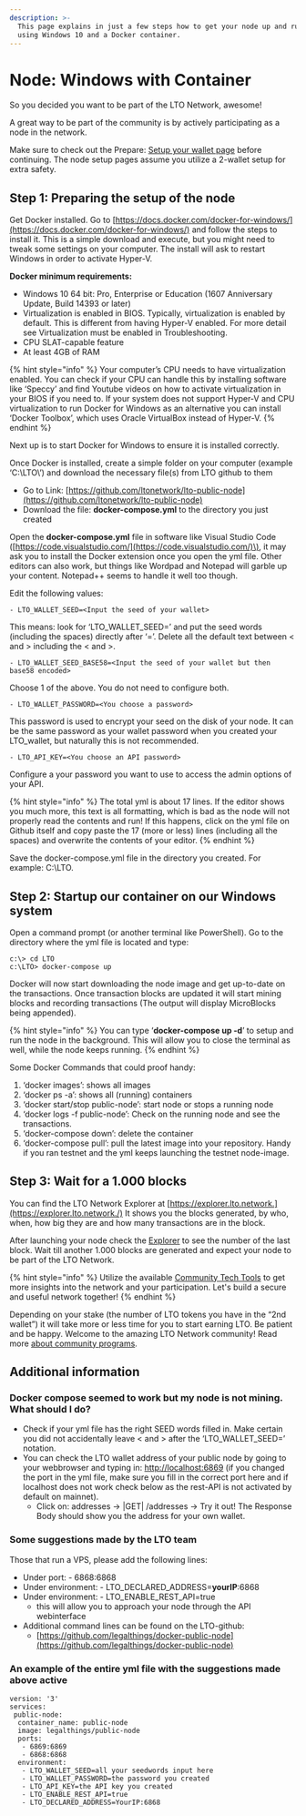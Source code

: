 ```yaml
---
description: >-
  This page explains in just a few steps how to get your node up and running
  using Windows 10 and a Docker container.
---
```


# Node: Windows with Container

So you decided you want to be part of the LTO Network, awesome!

A great way to be part of the community is by actively participating as a node in the network.

Make sure to check out the Prepare: [Setup your wallet page](prepare-setup-your-wallet.md) before continuing. The node setup pages assume you utilize a 2-wallet setup for extra safety.

## **Step 1: Preparing the setup of the node**

Get Docker installed. Go to [https://docs.docker.com/docker-for-windows/](https://docs.docker.com/docker-for-windows/) and follow the steps to install it. This is a simple download and execute, but you might need to tweak some settings on your computer. The install will ask to restart Windows in order to activate Hyper-V.

**Docker minimum requirements:**

* Windows 10 64 bit: Pro, Enterprise or Education \(1607 Anniversary Update, Build 14393 or later\)
* Virtualization is enabled in BIOS. Typically, virtualization is enabled by default. This is different from having Hyper-V enabled. For more detail see Virtualization must be enabled in Troubleshooting.
* CPU SLAT-capable feature
* At least 4GB of RAM

{% hint style="info" %}
Your computer’s CPU needs to have virtualization enabled. You can check if your CPU can handle this by installing software like ‘Speccy’ and find Youtube videos on how to activate virtualization in your BIOS if you need to. If your system does not support Hyper-V and CPU virtualization to run Docker for Windows as an alternative you can install ‘Docker Toolbox’, which uses Oracle VirtualBox instead of Hyper-V.
{% endhint %}

Next up is to start Docker for Windows to ensure it is installed correctly.

Once Docker is installed, create a simple folder on your computer \(example ‘C:\LTO\’\) and download the necessary file\(s\) from LTO github to them

* Go to Link: [https://github.com/ltonetwork/lto-public-node](https://github.com/ltonetwork/lto-public-node)
* Download the file: **docker-compose.yml** to the directory you just created

Open the **docker-compose.yml** file in software like Visual Studio Code \([https://code.visualstudio.com/](https://code.visualstudio.com/)\), it may ask you to install the Docker extension once you open the yml file. Other editors can also work, but things like Wordpad and Notepad will garble up your content. Notepad++ seems to handle it well too though.

Edit the following values:

```text
- LTO_WALLET_SEED=<Input the seed of your wallet>
```

This means: look for ‘LTO\_WALLET\_SEED=’ and put the seed words \(including the spaces\) directly after ‘=’. Delete all the default text between &lt; and &gt; including the &lt; and &gt;.

```text
- LTO_WALLET_SEED_BASE58=<Input the seed of your wallet but then base58 encoded>
```

Choose 1 of the above. You do not need to configure both.

```text
- LTO_WALLET_PASSWORD=<You choose a password>
```

This password is used to encrypt your seed on the disk of your node. It can be the same password as your wallet password when you created your LTO\_wallet, but naturally this is not recommended.

```text
- LTO_API_KEY=<You choose an API password>
```

Configure a your password you want to use to access the admin options of your API.

{% hint style="info" %}
The total yml is about 17 lines. If the editor shows you much more, this text is all formatting, which is bad as the node will not properly read the contents and run! If this happens, click on the yml file on Github itself and copy paste the 17 \(more or less\) lines \(including all the spaces\) and overwrite the contents of your editor.
{% endhint %}

Save the docker-compose.yml file in the directory you created. For example: C:\LTO.

## Step 2: Startup our container on our Windows system

Open a command prompt \(or another terminal like PowerShell\). Go to the directory where the yml file is located and type:

```text
c:\> cd LTO
c:\LTO> docker-compose up
```

Docker will now start downloading the node image and get up-to-date on the transactions. Once transaction blocks are updated it will start mining blocks and recording transactions \(The output will display MicroBlocks being appended\).

{% hint style="info" %}
You can type ‘**docker-compose up -d**’ to setup and run the node in the background. This will allow you to close the terminal as well, while the node keeps running.
{% endhint %}

Some Docker Commands that could proof handy:

1. ‘docker images’: shows all images
2. ‘docker ps -a’: shows all \(running\) containers
3. ‘docker start/stop public-node’: start node or stops a running node
4. ‘docker logs -f public-node’: Check on the running node and see the transactions.
5. ‘docker-compose down’: delete the container
6. ‘docker-compose pull’: pull the latest image into your repository. Handy if you ran testnet and the yml keeps launching the testnet node-image.

## **Step 3: Wait for a 1.000 blocks**

You can find the LTO Network Explorer at [https://explorer.lto.network.](https://explorer.lto.network./) It shows you the blocks generated, by who, when, how big they are and how many transactions are in the block.

After launching your node check the [Explorer](https://explorer.lto.network) to see the number of the last block. Wait till another 1.000 blocks are generated and expect your node to be part of the LTO Network.

{% hint style="info" %}
Utilize the available [Community Tech Tools](https://blog.lto.network/distributed-workforce-community-dao-level-up/#tech-lab) to get more insights into the network and your participation. Let's build a secure and useful network together!
{% endhint %}

Depending on your stake \(the number of LTO tokens you have in the “2nd wallet”\) it will take more or less time for you to start earning LTO. Be patient and be happy. Welcome to the amazing LTO Network community! Read more [about community programs](https://blog.lto.network/distributed-workforce-community-dao-level-up/).

## Additional information

### **Docker compose seemed to work but my node is not mining. What should I do?**

* Check if your yml file has the right SEED words filled in. Make certain you did not accidentally leave &lt; and &gt; after the ‘LTO\_WALLET\_SEED=’ notation.
* You can check the LTO wallet address of your public node by going to your webbrowser and typing in: [http://localhost:6869](http://localhost:6869) \(if you changed the port in the yml file, make sure you fill in the correct port here and if localhost does not work check below as the rest-API is not activated by default on mainnet\).
  * Click on: addresses -&gt; \|GET\| /addresses -&gt; Try it out! The Response Body should show you the address for your own wallet.

### **Some suggestions made by the LTO team**

Those that run a VPS, please add the following lines:

* Under port: - 6868:6868
* Under environment: - LTO\_DECLARED\_ADDRESS=**yourIP**:6868
* Under environment: - LTO\_ENABLE\_REST\_API=true 
  * this will allow you to approach your node through the API webinterface
* Additional command lines can be found on the LTO-github:
  * [https://github.com/legalthings/docker-public-node](https://github.com/legalthings/docker-public-node)

### **An example of the entire yml file with the suggestions made above active**

```text
version: '3'
services:
 public-node:
  container_name: public-node
  image: legalthings/public-node
  ports:
   - 6869:6869
   - 6868:6868
  environment:
   - LTO_WALLET_SEED=all your seedwords input here
   - LTO_WALLET_PASSWORD=the password you created
   - LTO_API_KEY=the API key you created
   - LTO_ENABLE_REST_API=true
   - LTO_DECLARED_ADDRESS=YourIP:6868
```

